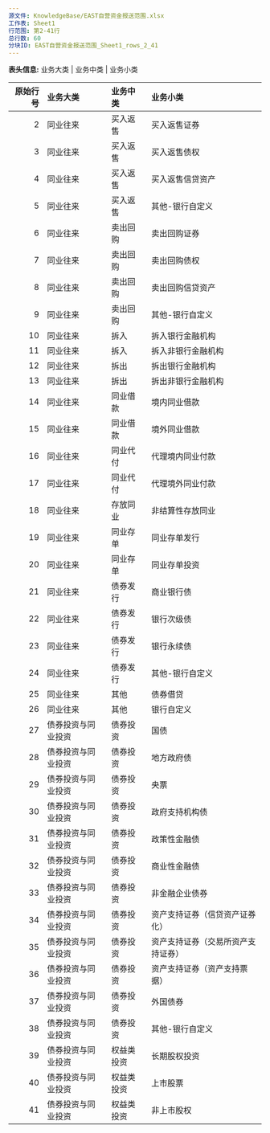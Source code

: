 ```yaml
---
源文件: KnowledgeBase/EAST自营资金报送范围.xlsx
工作表: Sheet1
行范围: 第2-41行
总行数: 60
分块ID: EAST自营资金报送范围_Sheet1_rows_2_41
---
```


**表头信息:** 业务大类 | 业务中类 | 业务小类

|   原始行号 | 业务大类           | 业务中类   | 业务小类                           |
|-----------:|:-------------------|:-----------|:-----------------------------------|
|          2 | 同业往来           | 买入返售   | 买入返售证券                       |
|          3 | 同业往来           | 买入返售   | 买入返售债权                       |
|          4 | 同业往来           | 买入返售   | 买入返售信贷资产                   |
|          5 | 同业往来           | 买入返售   | 其他-银行自定义                    |
|          6 | 同业往来           | 卖出回购   | 卖出回购证券                       |
|          7 | 同业往来           | 卖出回购   | 卖出回购债权                       |
|          8 | 同业往来           | 卖出回购   | 卖出回购信贷资产                   |
|          9 | 同业往来           | 卖出回购   | 其他-银行自定义                    |
|         10 | 同业往来           | 拆入       | 拆入银行金融机构                   |
|         11 | 同业往来           | 拆入       | 拆入非银行金融机构                 |
|         12 | 同业往来           | 拆出       | 拆出银行金融机构                   |
|         13 | 同业往来           | 拆出       | 拆出非银行金融机构                 |
|         14 | 同业往来           | 同业借款   | 境内同业借款                       |
|         15 | 同业往来           | 同业借款   | 境外同业借款                       |
|         16 | 同业往来           | 同业代付   | 代理境内同业付款                   |
|         17 | 同业往来           | 同业代付   | 代理境外同业付款                   |
|         18 | 同业往来           | 存放同业   | 非结算性存放同业                   |
|         19 | 同业往来           | 同业存单   | 同业存单发行                       |
|         20 | 同业往来           | 同业存单   | 同业存单投资                       |
|         21 | 同业往来           | 债券发行   | 商业银行债                         |
|         22 | 同业往来           | 债券发行   | 银行次级债                         |
|         23 | 同业往来           | 债券发行   | 银行永续债                         |
|         24 | 同业往来           | 债券发行   | 其他-银行自定义                    |
|         25 | 同业往来           | 其他       | 债券借贷                           |
|         26 | 同业往来           | 其他       | 银行自定义                         |
|         27 | 债券投资与同业投资 | 债券投资   | 国债                               |
|         28 | 债券投资与同业投资 | 债券投资   | 地方政府债                         |
|         29 | 债券投资与同业投资 | 债券投资   | 央票                               |
|         30 | 债券投资与同业投资 | 债券投资   | 政府支持机构债                     |
|         31 | 债券投资与同业投资 | 债券投资   | 政策性金融债                       |
|         32 | 债券投资与同业投资 | 债券投资   | 商业性金融债                       |
|         33 | 债券投资与同业投资 | 债券投资   | 非金融企业债券                     |
|         34 | 债券投资与同业投资 | 债券投资   | 资产支持证券（信贷资产证券化）     |
|         35 | 债券投资与同业投资 | 债券投资   | 资产支持证券（交易所资产支持证券） |
|         36 | 债券投资与同业投资 | 债券投资   | 资产支持证券（资产支持票据）       |
|         37 | 债券投资与同业投资 | 债券投资   | 外国债券                           |
|         38 | 债券投资与同业投资 | 债券投资   | 其他-银行自定义                    |
|         39 | 债券投资与同业投资 | 权益类投资 | 长期股权投资                       |
|         40 | 债券投资与同业投资 | 权益类投资 | 上市股票                           |
|         41 | 债券投资与同业投资 | 权益类投资 | 非上市股权                         |